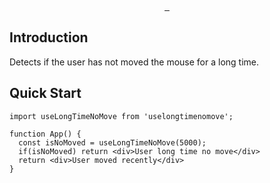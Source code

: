 <p align="center">
  <a aria-label="NPM version" href="https://www.npmjs.com/package/uselongtimenomove">
    <img alt="" src="https://badgen.net/npm/v/uselongtimenomove">
  </a>
  <a aria-label="Package size" href="https://bundlephobia.com/result?p=uselongtimenomove">
    <img alt="" src="https://badgen.net/bundlephobia/minzip/uselongtimenomove">
  </a>
  <a aria-label="License" href="https://github.com/zaynex/uselongtimenomove/blob/master/LICENSE">
    <img alt="" src="https://badgen.net/npm/license/uselongtimenomove">
  </a>
</p>

## Introduction

Detects if the user has not moved the mouse for a long time.

## Quick Start
```
import useLongTimeNoMove from 'uselongtimenomove';

function App() {
  const isNoMoved = useLongTimeNoMove(5000);
  if(isNoMoved) return <div>User long time no move</div>
  return <div>User moved recently</div>
}
```
